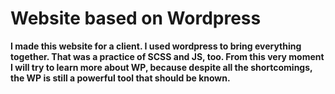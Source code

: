 # Website based on Wordpress

**I made this website for a client. I used wordpress to bring everything together. That was a practice of SCSS and JS, too. From this very moment I will try to learn more about WP, because despite all the shortcomings, the WP is still a powerful tool that should be known.**

